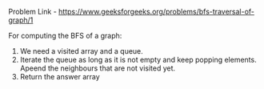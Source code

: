 Problem Link - https://www.geeksforgeeks.org/problems/bfs-traversal-of-graph/1

For computing the BFS of a graph:

1. We need a visited array and a queue.
2. Iterate the queue as long as it is not empty and keep popping elements. Apeend the neighbours that are not visited yet.
3. Return the answer array